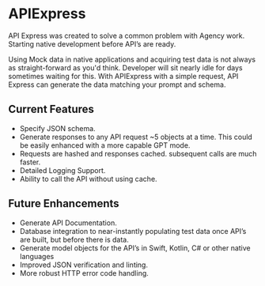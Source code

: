 # APIExpress

API Express was created to solve a common problem with Agency work. Starting native development before API’s are ready.

Using Mock data in native applications and acquiring test data is not always as straight-forward as you'd think. Developer will sit nearly idle for days sometimes waiting for this. With APIExpress with a simple request, API Express can generate the data matching your prompt and schema.

## Current Features

- Specify JSON schema.
- Generate responses to any API request ~5 objects at a time. This could be easily enhanced with a more capable GPT mode.
- Requests are hashed and responses cached. subsequent calls are much faster.
- Detailed Logging Support.
- Ability to call the API without using cache.

## Future Enhancements

- Generate API Documentation.
- Database integration to near-instantly populating test data once API’s are built, but before there is data.
- Generate model objects for the API’s in Swift, Kotlin, C# or other native languages
- Improved JSON verification and linting.
- More robust HTTP error code handling.